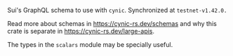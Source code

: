 <!-- cargo-rdme start -->

Sui's GraphQL schema to use with `cynic`. Synchronized at `testnet-v1.42.0.`

Read more about schemas in <https://cynic-rs.dev/schemas> and why this crate is separate in
<https://cynic-rs.dev/large-apis>.

The types in the `scalars` module may be specially useful.

<!-- cargo-rdme end -->
